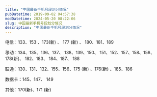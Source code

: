 ```yaml
---
title: "中国最新手机号段划分情况"
pubDatetime: 2019-09-02 04:57:38
modDatetime: 2024-05-20 08:22:06
slug: 中国最新手机号段划分情况
description: "中国最新手机号段划分情况"
---
```






<!--more-->


<!-- CreateTime:2019/9/2 12:57:38 -->

<!-- csdn -->

电信：133、153 、173(新) 、 177 (新) 、 180、181、189

移动：134、135、136、137、 138、139、150、 151、152、157、158、159、 178(新)、 182、183、 184、187、 188

联通：130、131、132、155、156、175 (新) 、176(新) 、185、186

数据卡：145、147、 149

其他：170(新)、171 (新)
